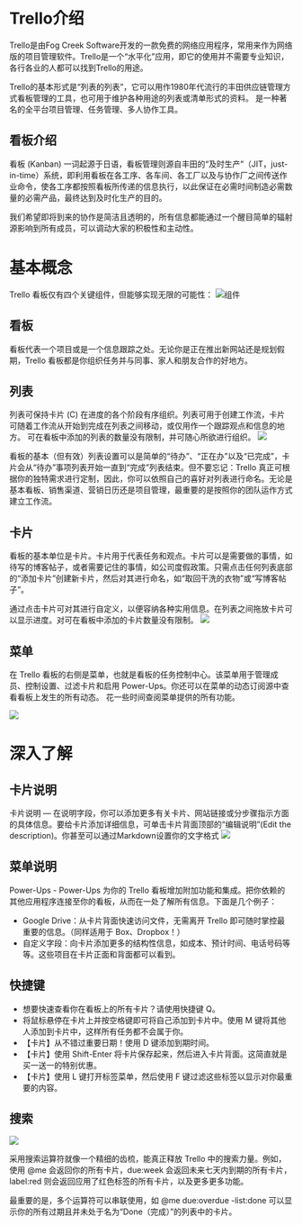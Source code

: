 # Trello介绍
  Trello是由Fog Creek Software开发的一款免费的网络应用程序，常用来作为网络版的项目管理软件。Trello是一个“水平化”应用，即它的使用并不需要专业知识，各行各业的人都可以找到Trello的用途。
  
  Trello的基本形式是“列表的列表”，它可以用作1980年代流行的丰田供应链管理方式看板管理的工具，也可用于维护各种用途的列表或清单形式的资料。
  是一种著名的全平台项目管理、任务管理、多人协作工具。
## 看板介绍
  看板 (Kanban) 一词起源于日语，看板管理则源自丰田的“及时生产”（JIT，just-in-time）系统，即利用看板在各工序、各车间、各工厂以及与协作厂之间传送作业命令，使各工序都按照看板所传递的信息执行，以此保证在必需时间制造必需数量的必需产品，最终达到及时化生产的目的。
  
  我们希望即将到来的协作是简洁且透明的，所有信息都能通过一个醒目简单的辐射源影响到所有成员，可以调动大家的积极性和主动性。
# 基本概念
  Trello 看板仅有四个关键组件，但能够实现无限的可能性：
 ![组件](https://d2k1ftgv7pobq7.cloudfront.net/meta/u/res/images/trello-101/0ead2d8c2de1cf6a2a2b31401084105b/01_zh-Hans.png)
 
## 看板
看板代表一个项目或是一个信息跟踪之处。无论你是正在推出新网站还是规划假期，Trello 看板都是你组织任务并与同事、家人和朋友合作的好地方。
## 列表 
列表可保持卡片 (C) 在进度的各个阶段有序组织。列表可用于创建工作流，卡片可随着工作流从开始到完成在列表之间移动，或仅用作一个跟踪观点和信息的地方。
可在看板中添加的列表的数量没有限制，并可随心所欲进行组织。
![](https://d2k1ftgv7pobq7.cloudfront.net/meta/u/res/images/trello-101/8ddc2ac382913541e273df3779d60b2f/02_zh-Hans.png)

看板的基本（但有效）列表设置可以是简单的“待办”、“正在办”以及“已完成”，卡片会从“待办”事项列表开始一直到“完成”列表结束。但不要忘记：Trello 真正可根据你的独特需求进行定制，因此，你可以依照自己的喜好对列表进行命名。无论是基本看板、销售渠道、营销日历还是项目管理，最重要的是按照你的团队运作方式建立工作流。
## 卡片
看板的基本单位是卡片。卡片用于代表任务和观点。卡片可以是需要做的事情，如待写的博客帖子，或者需要记住的事情，如公司度假政策。只需点击任何列表底部的“添加卡片”创建新卡片，然后对其进行命名，如“取回干洗的衣物”或“写博客帖子”。

通过点击卡片可对其进行自定义，以便容纳各种实用信息。在列表之间拖放卡片可以显示进度。对可在看板中添加的卡片数量没有限制。
![](https://d2k1ftgv7pobq7.cloudfront.net/meta/u/res/images/trello-101/7a85e5dbc4735d38575f72e45efa7266/03_zh-Hans.jpg)
## 菜单
在 Trello 看板的右侧是菜单，也就是看板的任务控制中心。该菜单用于管理成员、控制设置、过滤卡片和启用 Power-Ups。你还可以在菜单的动态订阅源中查看看板上发生的所有动态。 花一些时间查阅菜单提供的所有功能。

![](https://d2k1ftgv7pobq7.cloudfront.net/meta/u/res/images/trello-101/5b3c1dc408f463f321b578737fc2a544/04_zh-Hans.png)
# 深入了解
## 卡片说明
卡片说明 — 在说明字段，你可以添加更多有关卡片、网站链接或分步骤指示方面的具体信息。要给卡片添加详细信息，可单击卡片背面顶部的“编辑说明”(Edit the description)。你甚至可以通过Markdown设置你的文字格式
![](https://d2k1ftgv7pobq7.cloudfront.net/meta/u/res/images/feature-deep-dive/c3fb85eecc34d978eca643bc2582024b/01.png)

## 菜单说明
Power-Ups - Power-Ups 为你的 Trello 看板增加附加功能和集成。把你依赖的其他应用程序连接至你的看板，从而在一处了解所有信息。下面是几个例子：
- Google Drive：从卡片背面快速访问文件，无需离开 Trello 即可随时掌控最重要的信息。（同样适用于 Box、Dropbox！）
- 自定义字段：向卡片添加更多的结构性信息，如成本、预计时间、电话号码等等。这些项目在卡片正面和背面都可以看到。

## 快捷键

- 想要快速查看你在看板上的所有卡片？请使用快捷键 Q。
- 将鼠标悬停在卡片上并按空格键即可将自己添加到卡片中。使用 M 键将其他人添加到卡片中，这样所有任务都不会属于你。
- 【卡片】从不错过重要日期！使用 D 键添加到期时间。
- 【卡片】使用 Shift-Enter 将卡片保存起来，然后进入卡片背面。这简直就是买一送一的特别优惠。
- 【卡片】使用 L 键打开标签菜单，然后使用 F 键过滤这些标签以显示对你最重要的内容。
## 搜索
![](https://d2k1ftgv7pobq7.cloudfront.net/meta/u/res/images/pro-tips/6149e45ccb761115402ee5289ba78913/08_zh-Hans.jpg)

采用搜索运算符就像一个精细的齿梳，能真正释放 Trello 中的搜索力量。例如，使用 @me 会返回你的所有卡片，due:week 会返回未来七天内到期的所有卡片，label:red 则会返回应用了红色标签的所有卡片，以及更多更多功能。

最重要的是，多个运算符可以串联使用，如 @me due:overdue -list:done 可以显示你的所有过期且并未处于名为“Done（完成）”的列表中的卡片。
